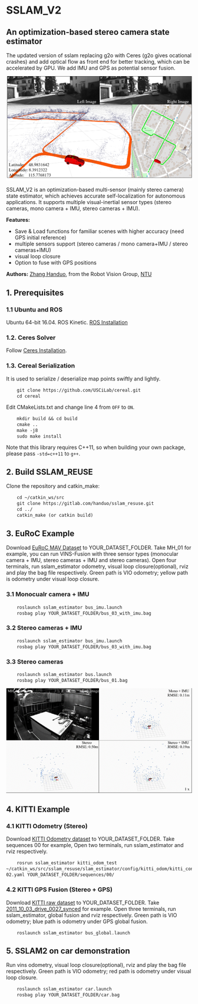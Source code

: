 # SSLAM_V2
## An optimization-based stereo camera state estimator

The updated version of sslam replacing g2o with Ceres (g2o gives ocational crashes) and add optical flow as front end for better tracking, which can be accelerated by GPU. We add IMU and GPS as potential sensor fusion.

![sslam intro](./support_files/image/kitti.png)

SSLAM_V2 is an optimization-based multi-sensor (mainly stereo camera) state estimator, which achieves accurate self-localization for autonomous applications.
It supports multiple visual-inertial sensor types (stereo cameras, mono camera + IMU, stereo cameras + IMU). 

**Features:**
- Save & Load functions for familiar scenes with higher accuracy (need GPS initial reference)
- multiple sensors support (stereo cameras / mono camera+IMU / stereo cameras+IMU)
- visual loop closure
- Option to fuse with GPS positions

**Authors:** [Zhang Handuo](http://zhanghanduo.github.io), from the Robot Vision Group, [NTU](https://www.ntu.edu.sg/Pages/home.aspx)

## 1. Prerequisites
### 1.1 **Ubuntu** and **ROS**
Ubuntu 64-bit 16.04.
ROS Kinetic. [ROS Installation](http://wiki.ros.org/ROS/Installation)

### 1.2. **Ceres Solver**
Follow [Ceres Installation](http://ceres-solver.org/installation.html).

### 1.3. **Cereal Serialization**
It is used to serialize / deserialize map points swiftly and lightly.
```
    git clone https://github.com/USCiLab/cereal.git
    cd cereal
```
Edit CMakeLists.txt and change line 4 from `OFF` to `ON`.
```
    mkdir build && cd build
    cmake ..
    make -j8
    sudo make install
```
Note that this library requires C++11, so when building your own package, please pass `-std=c++11` to `g++`.

## 2. Build SSLAM_REUSE
Clone the repository and catkin_make:
```
    cd ~/catkin_ws/src
    git clone https://gitlab.com/handuo/sslam_resuse.git
    cd ../
    catkin_make (or catkin build)
```

## 3. EuRoC Example
Download [EuRoC MAV Dataset](http://projects.asl.ethz.ch/datasets/doku.php?id=kmavvisualinertialdatasets) to YOUR_DATASET_FOLDER. Take MH_01 for example, you can run VINS-Fusion with three sensor types (monocular camera + IMU, stereo cameras + IMU and stereo cameras). 
Open four terminals, run sslam_estimator odometry, visual loop closure(optional), rviz and play the bag file respectively. 
Green path is VIO odometry; yellow path is odometry under visual loop closure.

### 3.1 Monocualr camera + IMU

```
    roslaunch sslam_estimator bus_imu.launch
    rosbag play YOUR_DATASET_FOLDER/bus_03_with_imu.bag
```

### 3.2 Stereo cameras + IMU

```
    roslaunch sslam_estimator bus_imu.launch
    rosbag play YOUR_DATASET_FOLDER/bus_03_with_imu.bag
```

### 3.3 Stereo cameras

```
    roslaunch sslam_estimator bus.launch
    rosbag play YOUR_DATASET_FOLDER/bus_01.bag
```
![euroc demo](./support_files/image/euroc.gif)

## 4. KITTI Example
### 4.1 KITTI Odometry (Stereo)
Download [KITTI Odometry dataset](http://www.cvlibs.net/datasets/kitti/eval_odometry.php) to YOUR_DATASET_FOLDER. Take sequences 00 for example,
Open two terminals, run sslam_estimator and rviz respectively. 
```
    rosrun sslam_estimator kitti_odom_test ~/catkin_ws/src/sslam_resuse/slam_estimator/config/kitti_odom/kitti_config00-02.yaml YOUR_DATASET_FOLDER/sequences/00/ 
```
### 4.2 KITTI GPS Fusion (Stereo + GPS)
Download [KITTI raw dataset](http://www.cvlibs.net/datasets/kitti/raw_data.php) to YOUR_DATASET_FOLDER. Take [2011_10_03_drive_0027_synced](https://s3.eu-central-1.amazonaws.com/avg-kitti/raw_data/2011_10_03_drive_0027/2011_10_03_drive_0027_sync.zip) for example.
Open three terminals, run sslam_estimator, global fusion and rviz respectively. 
Green path is VIO odometry; blue path is odometry under GPS global fusion.
```
    roslaunch sslam_estimator bus_global.launch
```

## 5. SSLAM2 on car demonstration
Run vins odometry, visual loop closure(optional), rviz and play the bag file respectively. 
Green path is VIO odometry; red path is odometry under visual loop closure.
```
    roslaunch sslam_estimator car.launch
    rosbag play YOUR_DATASET_FOLDER/car.bag
```

